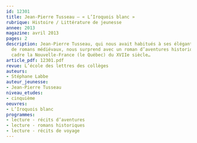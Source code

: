 ```yaml
---
id: 12301
title: Jean-Pierre Tusseau – « L’Iroquois blanc »
rubrique: Histoire / Littérature de jeunesse
annee: 2013
magazine: avril 2013
pages: 2
description: Jean-Pierre Tusseau, qui nous avait habitués à ses élégantes traductions
  de romans médiévaux, nous surprend avec un roman d’aventures historique qui a pour
  cadre la Nouvelle-France (le Québec) du XVIIe siècle…
article_pdf: 12301.pdf
revue: L’école des lettres des collèges
auteurs:
- Stéphane Labbe
auteur_jeunesse:
- Jean-Pierre Tusseau
niveau_etudes:
- cinquième
oeuvres:
- L’Iroquois blanc
programmes:
- lecture - récits d’aventures
- lecture - romans historiques
- lecture - récits de voyage
---
```

